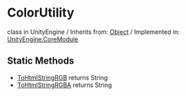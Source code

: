 # ColorUtility
class in UnityEngine
 / Inherits from: <a href="https://docs.unity3d.com/6000.0/Documentation/ScriptReference/Object.html">Object</a> / Implemented in: <a href="https://docs.unity3d.com/6000.0/Documentation/ScriptReference/UnityEngine.CoreModule.html">UnityEngine.CoreModule</a>

## Static Methods
- <a href="https://docs.unity3d.com/6000.0/Documentation/ScriptReference/ColorUtility.ToHtmlStringRGB.html">ToHtmlStringRGB</a> returns String
- <a href="https://docs.unity3d.com/6000.0/Documentation/ScriptReference/ColorUtility.ToHtmlStringRGBA.html">ToHtmlStringRGBA</a> returns String
